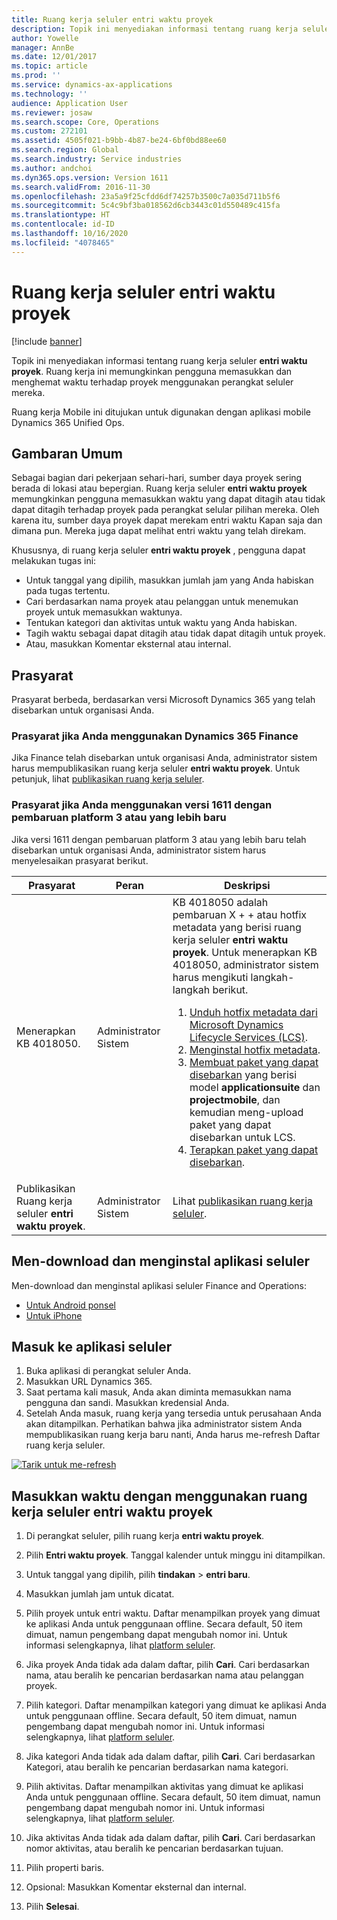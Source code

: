 ```yaml
---
title: Ruang kerja seluler entri waktu proyek
description: Topik ini menyediakan informasi tentang ruang kerja seluler entri waktu proyek. Ruang kerja ini memungkinkan pengguna memasukkan dan menghemat waktu terhadap proyek menggunakan perangkat seluler mereka.
author: Yowelle
manager: AnnBe
ms.date: 12/01/2017
ms.topic: article
ms.prod: ''
ms.service: dynamics-ax-applications
ms.technology: ''
audience: Application User
ms.reviewer: josaw
ms.search.scope: Core, Operations
ms.custom: 272101
ms.assetid: 4505f021-b9bb-4b87-be24-6bf0bd88ee60
ms.search.region: Global
ms.search.industry: Service industries
ms.author: andchoi
ms.dyn365.ops.version: Version 1611
ms.search.validFrom: 2016-11-30
ms.openlocfilehash: 23a5a9f25cfdd6df74257b3500c7a035d711b5f6
ms.sourcegitcommit: 5c4c9bf3ba018562d6cb3443c01d550489c415fa
ms.translationtype: HT
ms.contentlocale: id-ID
ms.lasthandoff: 10/16/2020
ms.locfileid: "4078465"
---
```

# <a name="project-time-entry-mobile-workspace"></a>Ruang kerja seluler entri waktu proyek

[!include [banner](../includes/banner.md)]

Topik ini menyediakan informasi tentang ruang kerja seluler **entri waktu proyek**. Ruang kerja ini memungkinkan pengguna memasukkan dan menghemat waktu terhadap proyek menggunakan perangkat seluler mereka.

Ruang kerja Mobile ini ditujukan untuk digunakan dengan aplikasi mobile Dynamics 365 Unified Ops. 

## <a name="overview"></a>Gambaran Umum
Sebagai bagian dari pekerjaan sehari-hari, sumber daya proyek sering berada di lokasi atau bepergian. Ruang kerja seluler **entri waktu proyek** memungkinkan pengguna memasukkan waktu yang dapat ditagih atau tidak dapat ditagih terhadap proyek pada perangkat selular pilihan mereka. Oleh karena itu, sumber daya proyek dapat merekam entri waktu Kapan saja dan dimana pun. Mereka juga dapat melihat entri waktu yang telah direkam. 

Khususnya, di ruang kerja seluler **entri waktu proyek** , pengguna dapat melakukan tugas ini:

-   Untuk tanggal yang dipilih, masukkan jumlah jam yang Anda habiskan pada tugas tertentu.
-   Cari berdasarkan nama proyek atau pelanggan untuk menemukan proyek untuk memasukkan waktunya.
-   Tentukan kategori dan aktivitas untuk waktu yang Anda habiskan.
-   Tagih waktu sebagai dapat ditagih atau tidak dapat ditagih untuk proyek.
-   Atau, masukkan Komentar eksternal atau internal.

## <a name="prerequisites"></a>Prasyarat
Prasyarat berbeda, berdasarkan versi Microsoft Dynamics 365 yang telah disebarkan untuk organisasi Anda.

### <a name="prerequisites-if-you-use-dynamics-365-finance"></a>Prasyarat jika Anda menggunakan Dynamics 365 Finance
Jika Finance telah disebarkan untuk organisasi Anda, administrator sistem harus mempublikasikan ruang kerja seluler **entri waktu proyek**. Untuk petunjuk, lihat [publikasikan ruang kerja seluler](https://docs.microsoft.com/dynamics365/fin-ops-core/dev-itpro/mobile-apps/publish-mobile-workspace).

### <a name="prerequisites-if-you-use-version-1611-with-platform-update-3-or-later"></a>Prasyarat jika Anda menggunakan versi 1611 dengan pembaruan platform 3 atau yang lebih baru
Jika versi 1611 dengan pembaruan platform 3 atau yang lebih baru telah disebarkan untuk organisasi Anda, administrator sistem harus menyelesaikan prasyarat berikut. 

<table>
<thead>
<tr class="header">
<th>Prasyarat</th>
<th>Peran</th>
<th>Deskripsi</th>
</tr>
</thead>
<tbody>
<tr class="odd">

<td>Menerapkan KB 4018050.</td>
<td>Administrator Sistem</td>
<td>KB 4018050 adalah pembaruan X + + atau hotfix metadata yang berisi ruang kerja seluler <strong>entri waktu proyek</strong>. Untuk menerapkan KB 4018050, administrator sistem harus mengikuti langkah-langkah berikut.
<ol>
<li><a href="https://docs.microsoft.com/dynamics365/fin-ops-core/dev-itpro/migration-upgrade/download-hotfix-lcs">Unduh hotfix metadata dari Microsoft Dynamics Lifecycle Services (LCS)</a>.</li>
<li><a href="https://docs.microsoft.com/dynamics365/fin-ops-core/dev-itpro/migration-upgrade/install-metadata-hotfix-package">Menginstal hotfix metadata</a>.</li>
<li><a href="https://docs.microsoft.com/dynamics365/fin-ops-core/dev-itpro/deployment/create-apply-deployable-package">Membuat paket yang dapat disebarkan</a> yang berisi model <strong>applicationsuite</strong> dan <strong>projectmobile</strong>, dan kemudian meng-upload paket yang dapat disebarkan untuk LCS.</li>
<li><a href="https://docs.microsoft.com/dynamics365/fin-ops-core/dev-itpro/deployment/apply-deployable-package-system">Terapkan paket yang dapat disebarkan</a>.</li>

</ol></td>
</tr>
<tr class="even">
<td>Publikasikan Ruang kerja seluler <strong>entri waktu proyek</strong>.</td>
<td>Administrator Sistem</td>
<td>Lihat <a href="https://docs.microsoft.com/dynamics365/fin-ops-core/dev-itpro/mobile-apps/publish-mobile-workspace">publikasikan ruang kerja seluler</a>.</td>
</tr>
</tbody>
</table>

## <a name="download-and-install-the-mobile-app"></a>Men-download dan menginstal aplikasi seluler

Men-download dan menginstal aplikasi seluler Finance and Operations:

-   [Untuk Android ponsel](https://go.microsoft.com/fwlink/?linkid=850662)
-   [Untuk iPhone](https://go.microsoft.com/fwlink/?linkid=850663)

## <a name="sign-in-to-the-mobile-app"></a>Masuk ke aplikasi seluler
1.  Buka aplikasi di perangkat seluler Anda.
2.  Masukkan URL Dynamics 365.
3.  Saat pertama kali masuk, Anda akan diminta memasukkan nama pengguna dan sandi. Masukkan kredensial Anda.
4.  Setelah Anda masuk, ruang kerja yang tersedia untuk perusahaan Anda akan ditampilkan. Perhatikan bahwa jika administrator sistem Anda mempublikasikan ruang kerja baru nanti, Anda harus me-refresh Daftar ruang kerja seluler.

[![Tarik untuk me-refresh](./media/pull-to-refresh-list-of-workspaces-183x300.png)](./media/pull-to-refresh-list-of-workspaces.png)

## <a name="enter-time-by-using-the-project-time-entry-mobile-workspace"></a>Masukkan waktu dengan menggunakan ruang kerja seluler entri waktu proyek
1.  Di perangkat seluler, pilih ruang kerja **entri waktu proyek**.
2.  Pilih **Entri waktu proyek**. Tanggal kalender untuk minggu ini ditampilkan.
3.  Untuk tanggal yang dipilih, pilih **tindakan** &gt; **entri baru**.
4.  Masukkan jumlah jam untuk dicatat.
5.  Pilih proyek untuk entri waktu. Daftar menampilkan proyek yang dimuat ke aplikasi Anda untuk penggunaan offline. Secara default, 50 item dimuat, namun pengembang dapat mengubah nomor ini. Untuk informasi selengkapnya, lihat [platform seluler](https://docs.microsoft.com/dynamics365/fin-ops-core/dev-itpro/mobile-apps/mobile-app-home-page).
6.  Jika proyek Anda tidak ada dalam daftar, pilih **Cari**. Cari berdasarkan nama, atau beralih ke pencarian berdasarkan nama atau pelanggan proyek.
7.  Pilih kategori. Daftar menampilkan kategori yang dimuat ke aplikasi Anda untuk penggunaan offline. Secara default, 50 item dimuat, namun pengembang dapat mengubah nomor ini. Untuk informasi selengkapnya, lihat [platform seluler](https://docs.microsoft.com/dynamics365/fin-ops-core/dev-itpro/mobile-apps/mobile-app-home-page).
8.  Jika kategori Anda tidak ada dalam daftar, pilih **Cari**. Cari berdasarkan Kategori, atau beralih ke pencarian berdasarkan nama kategori.
9.  Pilih aktivitas. Daftar menampilkan aktivitas yang dimuat ke aplikasi Anda untuk penggunaan offline. Secara default, 50 item dimuat, namun pengembang dapat mengubah nomor ini. Untuk informasi selengkapnya, lihat [platform seluler](https://docs.microsoft.com/dynamics365/fin-ops-core/dev-itpro/mobile-apps/mobile-app-home-page).
10. Jika aktivitas Anda tidak ada dalam daftar, pilih **Cari**. Cari berdasarkan nomor aktivitas, atau beralih ke pencarian berdasarkan tujuan.

11. Pilih properti baris.
12. Opsional: Masukkan Komentar eksternal dan internal.
13. Pilih **Selesai**.
